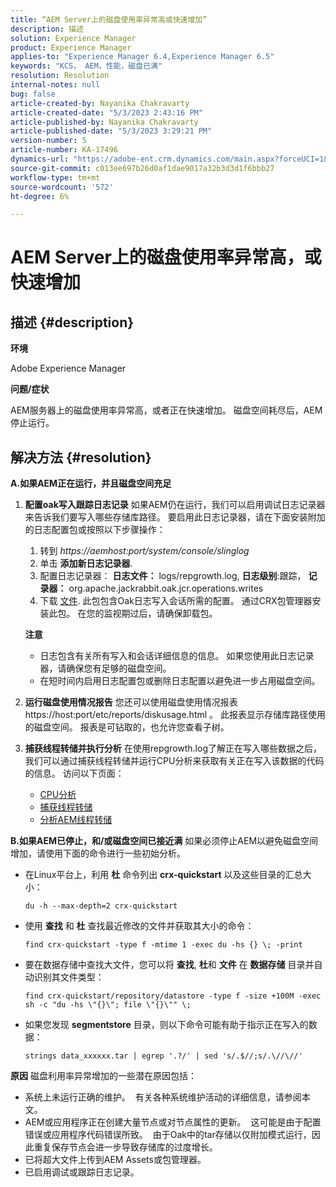 ```yaml
---
title: “AEM Server上的磁盘使用率异常高或快速增加”
description: 描述
solution: Experience Manager
product: Experience Manager
applies-to: "Experience Manager 6.4,Experience Manager 6.5"
keywords: "KCS， AEM，性能，磁盘已满"
resolution: Resolution
internal-notes: null
bug: false
article-created-by: Nayanika Chakravarty
article-created-date: "5/3/2023 2:43:16 PM"
article-published-by: Nayanika Chakravarty
article-published-date: "5/3/2023 3:29:21 PM"
version-number: 5
article-number: KA-17496
dynamics-url: "https://adobe-ent.crm.dynamics.com/main.aspx?forceUCI=1&pagetype=entityrecord&etn=knowledgearticle&id=7bc541d5-c0e9-ed11-a7c6-6045bd006b25"
source-git-commit: c013ee697b26d0af1dae9017a32b3d3d1f6bbb27
workflow-type: tm+mt
source-wordcount: '572'
ht-degree: 6%

---
```


# AEM Server上的磁盘使用率异常高，或快速增加

## 描述 {#description}


<b>环境</b>

Adobe Experience Manager

<b>问题/症状</b>

AEM服务器上的磁盘使用率异常高，或者正在快速增加。 磁盘空间耗尽后，AEM停止运行。




## 解决方法 {#resolution}

<b>A.如果AEM正在运行，并且磁盘空间充足</b>
1. <b>配置oak写入跟踪日志记录</b>    如果AEM仍在运行，我们可以启用调试日志记录器来告诉我们要写入哪些存储库路径。 要启用此日志记录器，请在下面安装附加的日志配置包或按照以下步骤操作：

   1. 转到 *https://aemhost:port/system/console/slinglog*
   2. 单击 <b>添加新日志记录器</b>.
   3. 配置日志记录器： <b>日志文件：</b> logs/repgrowth.log, <b>日志级别</b>:跟踪， <b>记录器：</b> org.apache.jackrabbit.oak.jcr.operations.writes
   4. 下载 [文件](https://helpx.adobe.com/content/dam/help/en/experience-manager/kb/analyze-unusual-repository-growth/jcr:content/main-pars/download/log_repository_growth-1.zip).        此包包含Oak日志写入会话所需的配置。 通过CRX包管理器安装此包。 在您的监视期过后，请确保卸载包。

   <b>注意</b>

   - 日志包含有关所有写入和会话详细信息的信息。 如果您使用此日志记录器，请确保您有足够的磁盘空间。
   - 在短时间内启用日志配置包或删除日志配置以避免进一步占用磁盘空间。
2. <b>运行磁盘使用情况报告</b>    您还可以使用磁盘使用情况报表https://host:port/etc/reports/diskusage.html 。 此报表显示存储库路径使用的磁盘空间。 报表是可钻取的，也允许您查看子树。
3. <b>捕获线程转储并执行分析</b>    在使用repgrowth.log了解正在写入哪些数据之后，我们可以通过捕获线程转储并运行CPU分析来获取有关正在写入该数据的代码的信息。 访问以下页面：

   - [CPU分析](https://experienceleague.adobe.com/docs/experience-cloud-kcs/kbarticles/KA-17499.html?lang=en)
   - [捕获线程转储](https://experienceleague.adobe.com/docs/experience-cloud-kcs/kbarticles/KA-17452.html?lang=en)
   - [分析AEM线程转储](https://experienceleague.adobe.com/docs/experience-cloud-kcs/kbarticles/KA-16458.html?lang=en)

<b>B.如果AEM已停止，和/或磁盘空间已接近满</b>
如果必须停止AEM以避免磁盘空间增加，请使用下面的命令进行一些初始分析。

- 在Linux平台上，利用 <b>杜</b> 命令列出 <b>crx-quickstart</b> 以及这些目录的汇总大小：<br>

   ```
   du -h --max-depth=2 crx-quickstart
   ```


- 使用 <b>查找</b> 和 <b>杜</b> 查找最近修改的文件并获取其大小的命令：<br>

   ```
   find crx-quickstart -type f -mtime 1 -exec du -hs {} \; -print
   ```


- 要在数据存储中查找大文件，您可以将 <b>查找</b>, <b>杜</b>和 <b>文件</b> 在 <b>数据存储</b> 目录并自动识别其文件类型：<br>

   ```
   find crx-quickstart/repository/datastore -type f -size +100M -exec sh -c "du -hs \"{}\"; file \"{}\"" \;
   ```


- 如果您发现 <b>segmentstore</b> 目录，则以下命令可能有助于指示正在写入的数据：<br>

   ```
   strings data_xxxxxx.tar | egrep '.?/' | sed 's/.$//;s/.\//\//'
   ```

<b>原因</b>
磁盘利用率异常增加的一些潜在原因包括：

- 系统上未运行正确的维护。  有关各种系统维护活动的详细信息，请参阅本文。
- AEM或应用程序正在创建大量节点或对节点属性的更新。  这可能是由于配置错误或应用程序代码错误所致。  由于Oak中的tar存储以仅附加模式运行，因此重复保存节点会进一步导致存储库的过度增长。
- 已将超大文件上传到AEM Assets或包管理器。
- 已启用调试或跟踪日志记录。


